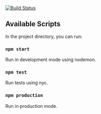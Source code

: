 [![Build Status](https://travis-ci.org/joln17/me-api.svg?branch=master)](https://travis-ci.org/joln17/me-api)

## Available Scripts

In the project directory, you can run:

### `npm start`

Run in development mode using nodemon.

### `npm test`

Run tests using nyc.

### `npm production`

Run in production mode.
